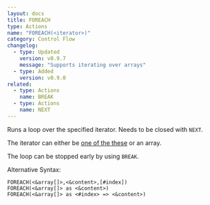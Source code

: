 ```yaml
---
layout: docs
title: FOREACH
type: Actions
name: "FOREACH(<iterator>)"
category: Control Flow
changelog:
  - type: Updated
    version: v0.9.7
    message: "Supports iterating over arrays"
  - type: Added
    version: v0.9.0
related:
  - type: Actions
    name: BREAK
  - type: Actions
    name: NEXT
---
```

Runs a loop over the specified iterator.
Needs to be closed with `NEXT`.

The iterator can either be [one of the these](/docs/iterators/) or an array.

The loop can be stopped early by using `BREAK`.

Alternative Syntax:
```
FOREACH(<&array[]>,<&content>,[#index])
FOREACH(<&array[]> as <&content>)
FOREACH(<&array[]> as <#index> => <&content>)
```
